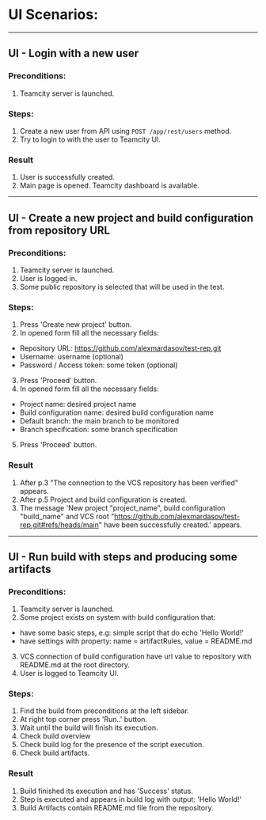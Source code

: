 # UI Scenarios:

---

## UI - Login with a new user

### Preconditions:

1. Teamcity server is launched.

### Steps:

1. Create a new user from API using `POST /app/rest/users` method.
2. Try to login to with the user to Teamcity UI.

### Result

1. User is successfully created.
2. Main page is opened. Teamcity dashboard is available.

---
## UI - Create a new project and build configuration from repository URL

### Preconditions:

1. Teamcity server is launched.
2. User is logged in.
3. Some public repository is selected that will be used in the test.

### Steps:

1. Press 'Create new project' button.
2. In opened form fill all the necessary fields: 
- Repository URL: https://github.com/alexmardasov/test-rep.git 
- Username: username (optional)
- Password / Access token: some token (optional)
3. Press 'Proceed' button.
4. In opened form fill all the necessary fields:
- Project name: desired project name
- Build configuration name: desired build configuration name
- Default branch: the main branch to be monitored
- Branch specification: some branch specification
5. Press 'Proceed' button.

### Result

1. After p.3 "The connection to the VCS repository has been verified" appears.
2. After p.5 Project and build configuration is created.
3. The message 'New project "project_name", build configuration "build_name" and VCS root "https://github.com/alexmardasov/test-rep.git#refs/heads/main" have been successfully created.' appears.

---

## UI - Run build with steps and producing some artifacts

### Preconditions:

1. Teamcity server is launched.
2. Some project exists on system with build configuration that:
- have some basic steps, e.g: simple script that do echo 'Hello World!'
- have settings with property: name = artifactRules, value = README.md
3. VCS connection of build configuration have url value to repository with README.md at the root directory.
4. User is logged to Teamcity UI.

### Steps:

1. Find the build from preconditions at the left sidebar.
2. At right top corner press 'Run..' button.
3. Wait until the build will finish its execution.
4. Check build overview
5. Check build log for the presence of the script execution.
6. Check build artifacts. 

### Result

1. Build finished its execution and has 'Success' status.
2. Step is executed and appears in build log with output: 'Hello World!' 
3. Build Artifacts contain README.md file from the repository.